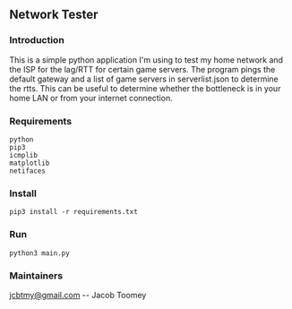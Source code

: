 ## Network Tester


### Introduction

This is a simple python application I'm using to test my home network and the ISP for the lag/RTT for certain game servers.
The program pings the default gateway and a list of game servers in serverlist.json to determine the rtts. This can be useful to determine whether the bottleneck is in your home LAN or from your internet connection.

### Requirements 

    python
    pip3
    icmplib
    matplotlib
    netifaces

### Install

    pip3 install -r requirements.txt

### Run

    python3 main.py

### Maintainers

jcbtmy@gmail.com -- Jacob Toomey

    